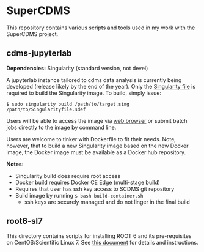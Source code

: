 # SuperCDMS 

This repository contains various scripts and tools used in my work with the SuperCDMS project.

## cdms-jupyterlab

**Dependencies:** Singularity (standard version, not devel)

A jupyterlab instance tailored to cdms data analysis is currently being developed (release likely by the end of the year).
Only the [Singularity file](cdms-jupyterlab/Singularityfile.sdef) is required to build the Singularity image.
To build, simply issue: 

`$ sudo singularity build /path/to/target.simg /path/to/Singularityfile.sdef`

Users will be able to access the image via [web browser](https://jupyter.slac.stanford.edu) 
or submit batch jobs directly to the image by command line.

Users are welcome to tinker with Dockerfile to fit their needs. 
Note, however, that to build a new Singularity image based on the new Docker image, 
the Docker image must be available as a Docker hub repository. 

**Notes:**

- Singularity build does require root access
- Docker build requires Docker CE Edge (multi-stage build)
- Requires that user has ssh key access to SCDMS git repository
- Build image by running `$ bash build-container.sh` 
    - ssh keys are securely managed and do not linger in the final build

 
## root6-sl7

This directory contains scripts for installing ROOT 6 and its pre-requisites on CentOS/Scientific Linux 7. 
See [this document](root6-sl7/README.md) for details and instructions. 
